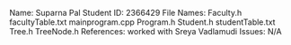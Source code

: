 Name:       Suparna Pal
Student ID: 2366429
File Names: Faculty.h
            facultyTable.txt
            mainprogram.cpp
            Program.h
            Student.h
            studentTable.txt
            Tree.h
            TreeNode.h
References: worked with Sreya Vadlamudi
Issues:     N/A
